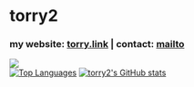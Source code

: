 <h1 align="left">torry2</h1>
<h3 align="left">my website: <a href="https://torry.link">torry.link</a> | contact: <a href="mailto:mail@torrytw.ooo">mailto</a></h3>

![](https://komarev.com/ghpvc/?username=torry2)
<br>
[![Top Languages](https://github-readme-stats.vercel.app/api/top-langs/?username=torry2&layout=compact&theme=dark&exclude_repo=torry2.github.io)](https://github.com/anuraghazra/github-readme-stats)
[![torry2's GitHub stats](https://github-readme-stats.vercel.app/api?username=torry2&count_private=true&theme=dark)](https://github.com/anuraghazra/github-readme-stats)
